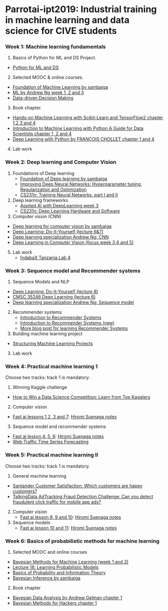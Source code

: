 # Parrotai-ipt2019: Industrial training in machine learning and data science for CIVE students

### Week 1: Machine learning fundamentals
1. Basics of Python for ML and DS Project.
 - [Python for ML and DS](https://github.com/sambaiga/PytzMLS2018/tree/master/Python%20for%20ML%20and%20DS)
2. Selected MOOC & online courses. 
  - [Foundation of Machine Learning by sambaiga](https://speakerdeck.com/sambaiga/machine-learning-fundamentals)
  - [ML by Andrew Ng week 1, 2 and 3](https://www.coursera.org/learn/machine-learning#syllabus)
  - [Data-driven Decision Making](https://www.coursera.org/learn/decision-making)
3. Book chapter.
 - [Hands-on Machine Learning with Scikit-Learn and TensorFlow2 chapter 1,2,3 and 4](https://github.com/ageron/handson-ml2)
 - [Introduction to Machine Learning with Python A Guide for Data Scientists chapter 1, 2 and 4](https://github.com/amueller/introduction_to_ml_with_python)
 - [Deep Learning with Python by FRANÇOIS CHOLLET chapter 1 and 4](http://bioserver.cpgei.ct.utfpr.edu.br/disciplinas/eeica/papers/Livros/%5BChollet%5D-Deep_Learning_with_Python.pdf)
4. Lab work

### Week 2: Deep learning and Computer Vision
1. Foundations of Deep learning
   - [Foundation of Deep learning by sambaiga](https://speakerdeck.com/sambaiga/foundation-of-deep-learning)
   - [Improving Deep Neural Networks: Hyperparameter tuning, Regularization and Optimization](https://www.coursera.org/learn/deep-neural-network)
   - [CS231n: Training Neural Networks, part I and II](http://cs231n.stanford.edu/syllabus.html)
2. Deep learning frameworks
   - [Applied AI with DeepLearning week 3](https://www.coursera.org/learn/ai)
   - [CS231n: Deep Learning Hardware and Software](http://cs231n.stanford.edu/slides/2018/cs231n_2018_lecture08.pdf)
3. Computer vision (CNN)
  - [Deep learning for computer vision by sambaiga](https://speakerdeck.com/sambaiga/deep-learning-for-computer-vision)
  - [Deep Learning: Do-It-Yourself (lecture 6&7)](http://www.di.ens.fr/~lelarge/dldiy/)
  - [Deep learning specialization Andrew Ng: CNN](https://www.coursera.org/learn/convolutional-neural-networks)
  - [Deep Learning in Computer Vision (focus week 3,4 and 5)](https://www.coursera.org/learn/deep-learning-in-computer-vision)
5. Lab work
   - [IndabaX Tanzania Lab 4](https://github.com/sambaiga/PytzMLS2018/tree/master/Lab-4)
  

###  Week 3: Sequence model and Recommender systems
1. Sequence Models and NLP
  - [Deep Learning: Do-It-Yourself (lecture 8)](http://www.di.ens.fr/~lelarge/dldiy/)
  - [CMSC 35246 Deep Learning (lecture 6)](http://ttic.uchicago.edu/~shubhendu/Pages/CMSC35246.html)
  - [Deep learning specialization Andrew Ng: Sequence model](https://www.coursera.org/learn/nlp-sequence-models#syllabus)
2. Recommender systems
    - [Introduction to Recommender Systems](https://www.coursera.org/learn/recommender-systems-introduction)
    - [Introduction to Recommender Systems (new)](https://tryolabs.com/blog/introduction-to-recommender-systems/)
    - [More blog post for learning Recommender Systems](https://blog.fastforwardlabs.com/2018/04/10/pytorch-for-recommenders-101.html)
3. Building machine learning project
  - [Structuring Machine Learning Projects](https://www.coursera.org/learn/machine-learning-projects)
3. Lab work



###  Week 4: Practical machine learning 1 
Choose two tracks: track 1 is mandatory.

1. Winning Kaggle challenge
  - [How to Win a Data Science Competition: Learn from Top Kagglers](https://www.coursera.org/learn/competitive-data-science)

2. Computer vision
  - [Fast ai lessons 1,2, 3 and 7](http://course.fast.ai/part2.html): [Hiromi Suenaga notes](https://medium.com/@hiromi_suenaga)
3. Sequence model and recommender systems
  - [Fast ai lesson 4, 5, 6](http://course.fast.ai/): [Hiromi Suenaga notes](https://medium.com/@hiromi_suenaga)
  - [Web Traffic Time Series Forecasting](https://www.kaggle.com/c/web-traffic-time-series-forecasting/discussion/43795)

###  Week 5: Practical machine learning II
Choose two tracks: track 1 is mandatory.
1. General machine learning
  - [Santander Customer Satisfaction: Which customers are happy customers?](https://www.kaggle.com/c/santander-customer-satisfaction/discussion/20978)
  - [TalkingData AdTracking Fraud Detection Challenge: Can you detect fraudulent click traffic for mobile app ads?](https://github.com/flowlight0/talkingdata-adtracking-fraud-detection)
2. Computer vision
   - [Fast ai lesson 8, 9 and 10](http://course.fast.ai/part2.html): [Hiromi Suenaga notes](https://medium.com/@hiromi_suenaga)
3. Sequence models 
   - [Fast ai lesson 10 and 11](http://course.fast.ai/part2.html): [Hiromi Suenaga notes](https://medium.com/@hiromi_suenaga)



###  Week 6: Basics of probabilistic methods for machine learning
1. Selected MOOC and online courses
  - [Bayesian Methods for Machine Learning (week 1 and 2)](https://www.coursera.org/learn/bayesian-methods-in-machine-learning)
  - [Lecture 18: Learning Probabilistic Models](http://www.cs.toronto.edu/~rgrosse/courses/csc321_2018/)
  - [Basics of Probability and Information Theory](https://sambaiga.github.io/ml/deep%20learning/probability/2018/06/08/deepprobabilistic_1.html)
  - [Bayesian Inference by sambaiga](https://sambaiga.github.io/ml/deep%20learning/probability/2018/06/28/deepprobabilistic_2.html)
2. Book chapter
  - [Bayesian Data Analysis by Andrew Gelman chapter 1](http://www.stat.columbia.edu/~gelman/book/)
  - [Bayesian Methods for Hackers chapter 1](https://github.com/CamDavidsonPilon/Probabilistic-Programming-and-Bayesian-Methods-for-Hackers)

